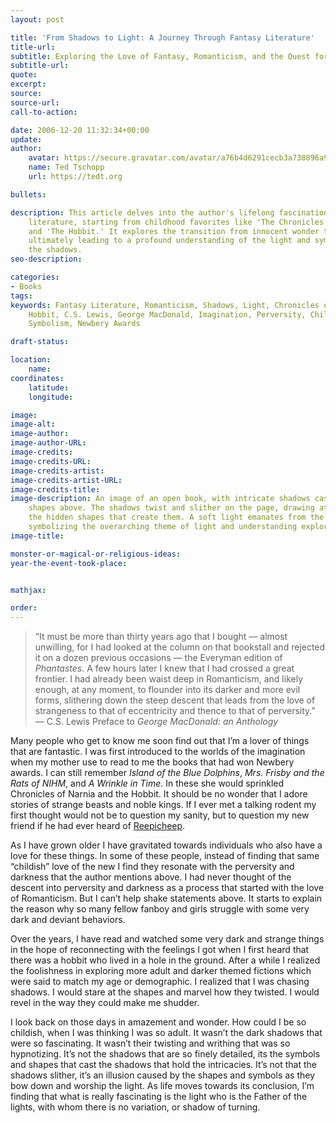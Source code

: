 ```yaml
---
layout: post

title: 'From Shadows to Light: A Journey Through Fantasy Literature'
title-url:
subtitle: Exploring the Love of Fantasy, Romanticism, and the Quest for Meaning
subtitle-url:
quote:
excerpt:
source:
source-url:
call-to-action:

date: 2006-12-20 11:32:34+00:00
update:
author:
    avatar: https://secure.gravatar.com/avatar/a76b4d6291cecb3a738896a971bfb903?s=512&d=mp&r=g
    name: Ted Tschopp
    url: https://tedt.org

bullets:

description: This article delves into the author's lifelong fascination with fantasy
    literature, starting from childhood favorites like 'The Chronicles of Narnia'
    and 'The Hobbit.' It explores the transition from innocent wonder to darker themes,
    ultimately leading to a profound understanding of the light and symbols behind
    the shadows.
seo-description:

categories:
- Books
tags:
keywords: Fantasy Literature, Romanticism, Shadows, Light, Chronicles of Narnia, The
    Hobbit, C.S. Lewis, George MacDonald, Imagination, Perversity, Childish Love,
    Symbolism, Newbery Awards

draft-status:

location:
    name:
coordinates:
    latitude:
    longitude:

image:
image-alt:
image-author:
image-author-URL:
image-credits:
image-credits-URL:
image-credits-artist:
image-credits-artist-URL:
image-credits-title:
image-description: An image of an open book, with intricate shadows cast from symbolic
    shapes above. The shadows twist and slither on the page, drawing attention to
    the hidden shapes that create them. A soft light emanates from the background,
    symbolizing the overarching theme of light and understanding explored in the article.
image-title:

monster-or-magical-or-religious-ideas:
year-the-event-took-place:


mathjax:

order:
---
```

> &ldquo;It must be more than thirty years ago that I bought &mdash; almost unwilling, for I had looked at the column on that bookstall and rejected it on a dozen previous occasions &mdash; the Everyman edition of _Phantastes_. A few hours later I knew that I had crossed a great frontier. I had already been waist deep in Romanticism, and likely enough, at any moment, to flounder into its darker and more evil forms, slithering down the steep descent that leads from the love of strangeness to that of eccentricity and thence to that of perversity.&rdquo; &mdash; C.S. Lewis Preface to _George MacDonald: an Anthology_

Many people who get to know me soon find out that I’m a lover of things that are fantastic. I was first introduced to the worlds of the imagination when my mother use to read to me the books that had won Newbery awards. I can still remember _Island of the Blue Dolphins_, _Mrs. Frisby and the Rats of NIHM_, and _A Wrinkle in Time_. In these she would sprinkled Chronicles of Narnia and the Hobbit. It should be no wonder that I adore stories of strange beasts and noble kings. If I ever met a talking rodent my first thought would not be to question my sanity, but to question my new friend if he had ever heard of [Reepicheep](http://en.wikipedia.org/wiki/Reepicheep).

As I have grown older I have gravitated towards individuals who also have a love for these things. In some of these people, instead of finding that same &ldquo;childish&rdquo; love of the new I find they resonate with the perversity and darkness that the author mentions above. I had never thought of the descent into perversity and darkness as a process that started with the love of Romanticism. But I can’t help shake statements above. It starts to explain the reason why so many fellow fanboy and girls struggle with some very dark and deviant behaviors.

Over the years, I have read and watched some very dark and strange things in the hope of reconnecting with the feelings I got when I first heard that there was a hobbit who lived in a hole in the ground. After a while I realized the foolishness in exploring more adult and darker themed fictions which were said to match my age or demographic. I realized that I was chasing shadows. I would stare at the shapes and marvel how they twisted. I would revel in the way they could make me shudder.

I look back on those days in amazement and wonder. How could I be so childish, when I was thinking I was so adult. It wasn’t the dark shadows that were so fascinating. It wasn’t their twisting and writhing that was so hypnotizing. It’s not the shadows that are so finely detailed, its the symbols and shapes that cast the shadows that hold the intricacies.  It’s not that the shadows slither, it’s an illusion caused by the shapes and symbols as they bow down and worship the light. As life moves towards its conclusion, I’m finding that what is really fascinating is the light who is the Father of the lights, with whom there is no variation, or shadow of turning.
